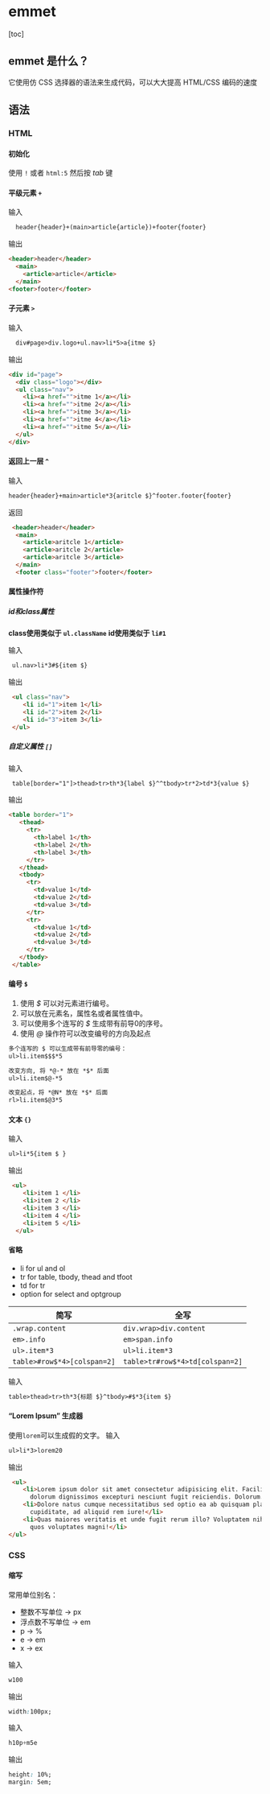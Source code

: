 # emmet
[toc]

## emmet 是什么？
它使用仿 CSS 选择器的语法来生成代码，可以大大提高 HTML/CSS 编码的速度

## 语法

### HTML

#### 初始化
使用 `!` 或者 `html:5` 然后按 *tab* 键

#### 平级元素 `+`
输入
```html
  header{header}+(main>article{article})+footer{footer}
```
输出
```html
<header>header</header>
  <main>
    <article>article</article>
  </main>
<footer>footer</footer>
```


#### 子元素 `>`
输入
```html
  div#page>div.logo+ul.nav>li*5>a{itme $}
```
输出
```html
<div id="page">
  <div class="logo"></div>
  <ul class="nav">
    <li><a href="">itme 1</a></li>
    <li><a href="">itme 2</a></li>
    <li><a href="">itme 3</a></li>
    <li><a href="">itme 4</a></li>
    <li><a href="">itme 5</a></li>
  </ul>
</div>
```


#### 返回上一层 `^`
输入
```html
header{header}+main>article*3{aritcle $}^footer.footer{footer}
```
返回
```html
 <header>header</header>
  <main>
    <article>aritcle 1</article>
    <article>aritcle 2</article>
    <article>aritcle 3</article>
  </main>
  <footer class="footer">footer</footer>
```


#### 属性操作符

##### id和class属性
**class使用类似于 `ul.className`**
**id使用类似于 `li#1`**

输入
```html
 ul.nav>li*3#${item $}
```
输出
```html
 <ul class="nav">
    <li id="1">item 1</li>
    <li id="2">item 2</li>
    <li id="3">item 3</li>
 </ul>
```

##### 自定义属性 `[]`

输入
```html
 table[border="1"]>thead>tr>th*3{label $}^^tbody>tr*2>td*3{value $}
```
输出
```html
<table border="1">
   <thead>
     <tr>
       <th>label 1</th>
       <th>label 2</th>
       <th>label 3</th>
     </tr>
   </thead>
   <tbody>
     <tr>
       <td>value 1</td>
       <td>value 2</td>
       <td>value 3</td>
     </tr>
     <tr>
       <td>value 1</td>
       <td>value 2</td>
       <td>value 3</td>
     </tr>
   </tbody>
 </table>
```

#### 编号 `$`
1. 使用 *$* 可以对元素进行编号。
2. 可以放在元素名，属性名或者属性值中。
3. 可以使用多个连写的 *$* 生成带有前导0的序号。
4. 使用 *@* 操作符可以改变编号的方向及起点

```html
多个连写的 $ 可以生成带有前导零的编号：
ul>li.item$$$*5

改变方向, 将 *@-* 放在 *$* 后面
ul>li.item$@-*5

改变起点，将 *@N* 放在 *$* 后面
rl>li.item$@3*5
```


#### 文本 `{}`

输入
```html
ul>li*5{item $ }
```
输出
```html
 <ul>
    <li>item 1 </li>
    <li>item 2 </li>
    <li>item 3 </li>
    <li>item 4 </li>
    <li>item 5 </li>
  </ul>
```

#### 省略
* li for ul and ol
* tr for table, tbody, thead and tfoot
* td for tr
* option for select and optgroup

| 简写 | 全写 |
|---|---|
| `.wrap.content` | `div.wrap>div.content`  |
| `em>.info`	|  `em>span.info`  |
| `ul>.item*3` | `ul>li.item*3` |
|`table>#row$*4>[colspan=2]` | `table>tr#row$*4>td[colspan=2]`|

输入
```html
table>thead>tr>th*3{标题 $}^tbody>#$*3{item $}
```


#### “Lorem Ipsum” 生成器
使用`lorem`可以生成假的文字。
输入
```html
ul>li*3>lorem20
```
输出
```html
 <ul>
    <li>Lorem ipsum dolor sit amet consectetur adipisicing elit. Facilis reprehenderit ipsum necessitatibus eius,
      dolorum dignissimos excepturi nesciunt fugit reiciendis. Dolorum.</li>
    <li>Dolore natus cumque necessitatibus sed optio ea ab quisquam placeat? Repellendus asperiores eius alias non
      cupiditate, ad aliquid rem iure!</li>
    <li>Quas maiores veritatis et unde fugit rerum illo? Voluptatem nihil eaque eum fugit officiis. A modi voluptatibus
      quos voluptates magni!</li>
</ul>
```

### CSS

#### 缩写

常用单位别名：
* 整数不写单位 -> px
* 浮点数不写单位 -> em
* p → %
* e → em
* x → ex

输入
```css
w100
```
输出
```css
width:100px;
```

输入
```css
h10p+m5e
```
输出
```css
height: 10%;  
margin: 5em;  
```
